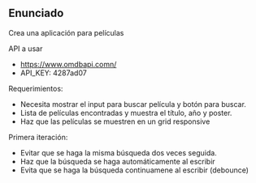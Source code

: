 ## Enunciado

Crea una aplicación para películas 

API a usar

- https://www.omdbapi.comn/
- API_KEY: 4287ad07

Requerimientos:

- Necesita mostrar el input para buscar película y botón para buscar.
- Lista de películas encontradas y muestra el título, año y poster.
- Haz que las películas se muestren en un grid responsive

Primera iteración:

- Evitar que se haga la misma búsqueda dos veces seguida.
- Haz que la búsqueda se haga automáticamente al escribir
- Evita que se haga la búsqueda continuamene al escribir (debounce)